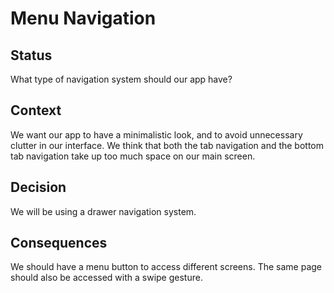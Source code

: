 # Menu Navigation

## Status
What type of navigation system should our app have?

## Context
We want our app to have a minimalistic look, and to avoid unnecessary clutter in our interface. We think that both the tab navigation and the bottom tab navigation take up too much space on our main screen.

## Decision
We will be using a drawer navigation system.

## Consequences
We should have a menu button to access different screens. The same page should also be accessed with a swipe gesture. 